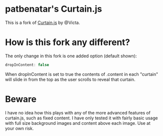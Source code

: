 patbenatar's Curtain.js
========================================

This is a fork of [Curtain.js](https://github.com/Victa/curtain.js) by @Victa.

# How is this fork any different?

The only change in this fork is one added option (default shown):

```javascript
dropInContent: false
```

When dropInContent is set to true the contents of .content in each "curtain" will slide in from the top
as the user scrolls to reveal that curtain.

# Beware

I have no idea how this plays with any of the more advanced features of curtain.js, such as fixed content. I have only tested it with fairly basic usage with full size background images and content above each image. Use at your own risk.